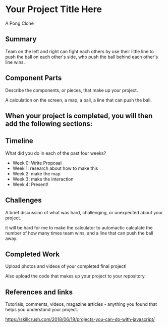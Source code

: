 # Your Project Title Here

A Pong Clone

## Summary

Team on the left and right can fight each others by use their little line to push the ball on each other's side, who push the ball behind each other's line wins.



## Component Parts

Describe the components, or pieces, that make up your project.

A calculation on the screen, a map, a ball, a line that can push the ball.

## When your project is completed, you will then add the following sections:

## Timeline

What did you do in each of the past four weeks?

- Week 0: Write Proposal
- Week 1: research about how to make this 
- Week 2: make the map
- Week 3: make the interaction
- Week 4: Present!

## Challenges

A brief discussion of what was hard, challenging, or unexpected about your project.

it will be hard for me to make the calculator to automactic calculate the number of how many times team wins, and a line that can push the ball away.

## Completed Work

Upload photos and videos of your completed final project!

Also upload the code that makes up your project to your repository.

## References and links

Tutorials, comments, videos, magazine articles - anything you found that helps you understand your project.

https://skillcrush.com/2018/06/18/projects-you-can-do-with-javascript/

